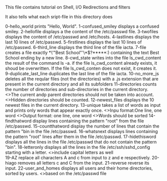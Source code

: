 This file contains tutorial on Shell, I/O Redirections and filters

It also tells what each sript-file in this directory does

0-hello_world		prints "Hello, World".
1-confused_smiley	displays a confused smiley.
2-hellofile		displays a the content of the /etc/passwd file.
3-twofiles		displays the content of /etc/passwd and /etc/hosts.
4-lastlines		displays the last 10 lines of /etc/passwd.
5-firstlines		displays the last 10 lines of /etc/passwd.
6-third_line		displays the third line of the file iacta.
7-file			creates a file exactly \*\\'"Best School"\'\\*$\?\*\*\*\*\*:) containing the text Best School ending by a new line.
8-cwd_state		writes into the file ls_cwd_content the result of the command ls -a. if the file ls_cwd_content already exists, it shoud be overwritten. If the file ls_cwd_conten does not exist, it creates it.
9-duplicate_last_line	duplicates the last line of the file iacta.
10-no_more_js		deletes all the reqular files (not the directories) with a .js extension that are present in the current directory and all its subfolders
11-directories		counts the number of directories and sub-directories in the current directory.
				<>The current andp parent directories should not be taken into account.
				<>Hidden directories should be counted.
12-newest_files		displays the 10 newest files in the current directory.
13-unique		takes a list of words as input and prints only words that appear exactly once.
				<>Inpu format:One line, one word
				<>Output format: one line, one word
				<>Words should be sorted
14-findthatword			display lines containing the pattern "root" from the file /etc/passwd.
15-countthatword	display the number of lines that contain the pattern "bin in the file /etc/passwd.
16-whatsnext		displays lines containing the pattern "root" lines after them in the file /etc/passwd.
17-hidethisword		displays all the lines in the file /etc/passwd that do not contain the pattern "bin".
18-letteronly		displays all the lines in the file /etc/ssh/sshd_config starting with a letter.
				<>include capital letters as well	
19-AZ			replace all characters A and c from input to z and e respectively.
20-hiago		removes all letters c and C from the input.
21-reverse		reverse its input.
22-user_and_homes	displays all users and their home directories, sorted by users.
				<>based on the /etc/passwd file
